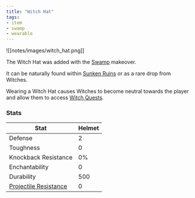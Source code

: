 ```yaml
---
title: "Witch Hat"
tags:
- item
- swamp
- wearable
---
```


![[notes/images/witch_hat.png]]

The Witch Hat was added with the [Swamp](notes/makeover/swamp) makeover.

It can be naturally found within [Sunken Ruins](notes/structure/sunken_ruins) or as a rare drop from Witches.

Wearing a Witch Hat causes Witches to become neutral towards the player and allow them to access [Witch Quests](notes/mechanic/witch_quest). 

### Stats
| Stat | Helmet |
| ---- | ---- | 
| Defense | 2 |
| Toughness | 0 |
| Knockback Resistance | 0% |
| Enchantability | 0 |
| Durability | 500 |
| [Projectile Resistance](notes/mechanic/projectile_resistance) |  0 |



